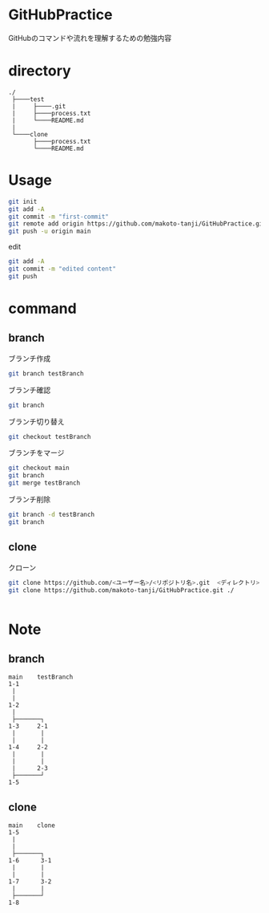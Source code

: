 # GitHubPractice

GitHubのコマンドや流れを理解するための勉強内容

# directory
```
./
 ├────test
 |     ├────.git
 |     ├────process.txt
 |     └────README.md
 |
 └────clone
       ├────process.txt
       └────README.md
```

# Usage

```bash
git init
git add -A
git commit -m "first-commit"
git remote add origin https://github.com/makoto-tanji/GitHubPractice.git
git push -u origin main
```

edit

```bash
git add -A
git commit -m "edited content"
git push
```

# command

## branch

ブランチ作成
```bash
git branch testBranch
```

ブランチ確認
```bash
git branch
```

ブランチ切り替え
```bash
git checkout testBranch
```

ブランチをマージ
```bash
git checkout main
git branch
git merge testBranch
```

ブランチ削除
```bash
git branch -d testBranch
git branch
```

## clone

クローン
```bash
git clone https://github.com/<ユーザー名>/<リポジトリ名>.git  <ディレクトリ>
git clone https://github.com/makoto-tanji/GitHubPractice.git ./
```



```bash
```


# Note

## branch
```
main    testBranch
1-1
 |
 |
1-2
 |
 ├───────┐
1-3     2-1
 |       |
 |       |
1-4     2-2
 |       |
 |       |
 |      2-3
 ├───────┘
1-5
```

## clone
```
main    clone
1-5
 |
 |
 ├───────┐
1-6      3-1
 |       |
 |       |
1-7      3-2
 |       |
 ├───────┘
1-8
```